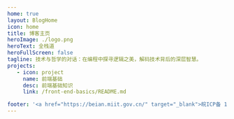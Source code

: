 ```yaml
---
home: true
layout: BlogHome
icon: home
title: 博客主页
heroImage: ./logo.png
heroText: 全栈道
heroFullScreen: false
tagline: 技术与哲学的对话：在编程中探寻逻辑之美，解码技术背后的深层智慧。
projects:
   - icon: project
     name: 前端基础
     desc: 前端基础知识
     link: /front-end-basics/README.md

footer: '<a href="https://beian.miit.gov.cn/" target="_blank">皖ICP备 16004270号-1</a>'
---
```


<!-- 这是一个博客主页的案例。

要使用此布局，你应该在页面前端设置 `layout: BlogHome` 和 `home: true`。

相关配置文档请见 [博客主页](https://theme-hope.vuejs.press/zh/guide/blog/home.html)。 -->
